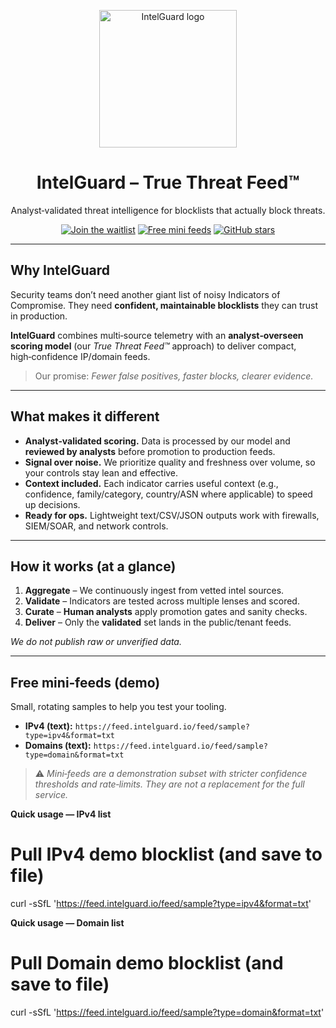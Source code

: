 <p align="center">
<a href="https://intelguard.io" target="_blank" rel="noopener">
<img src="https://intelguard.io/logo.png" width="220" alt="IntelGuard logo"/>
</a>
</p>


<h1 align="center">IntelGuard – True Threat Feed™</h1>


<p align="center">
Analyst‑validated threat intelligence for blocklists that actually block threats.
</p>


<p align="center">
<a href="https://intelguard.io/join"><img alt="Join the waitlist" src="https://img.shields.io/badge/Join%20the%20Waitlist-black"/></a>
<a href="#free-mini-feeds"><img alt="Free mini feeds" src="https://intelguard.io/true-threat-feeds"/></a>
<a href="https://github.com/ORG/REPO/stargazers"><img alt="GitHub stars" src="https://img.shields.io/github/stars/ORG/REPO?style=social"/></a>
</p>


---


## Why IntelGuard
Security teams don’t need another giant list of noisy Indicators of Compromise. They need **confident, maintainable blocklists** they can trust in production.


**IntelGuard** combines multi‑source telemetry with an **analyst‑overseen scoring model** (our *True Threat Feed™* approach) to deliver compact, high‑confidence IP/domain feeds.


> Our promise: *Fewer false positives, faster blocks, clearer evidence.*


---


## What makes it different
- **Analyst‑validated scoring.** Data is processed by our model and **reviewed by analysts** before promotion to production feeds.
- **Signal over noise.** We prioritize quality and freshness over volume, so your controls stay lean and effective.
- **Context included.** Each indicator carries useful context (e.g., confidence, family/category, country/ASN where applicable) to speed up decisions.
- **Ready for ops.** Lightweight text/CSV/JSON outputs work with firewalls, SIEM/SOAR, and network controls.


---


## How it works (at a glance)
1. **Aggregate** – We continuously ingest from vetted intel sources.
2. **Validate** – Indicators are tested across multiple lenses and scored.
3. **Curate** – **Human analysts** apply promotion gates and sanity checks.
4. **Deliver** – Only the **validated** set lands in the public/tenant feeds.


*We do not publish raw or unverified data.*


---


## Free mini‑feeds (demo)
Small, rotating samples to help you test your tooling.


- **IPv4 (text):** `https://feed.intelguard.io/feed/sample?type=ipv4&format=txt`
- **Domains (text):** `https://feed.intelguard.io/feed/sample?type=domain&format=txt`


> ⚠️ *Mini‑feeds are a demonstration subset with stricter confidence thresholds and rate‑limits. They are not a replacement for the full service.*


**Quick usage — IPv4 list**
# Pull IPv4 demo blocklist (and save to file)
curl -sSfL 'https://feed.intelguard.io/feed/sample?type=ipv4&format=txt'

**Quick usage — Domain list**
# Pull Domain demo blocklist (and save to file)
curl -sSfL 'https://feed.intelguard.io/feed/sample?type=domain&format=txt'

